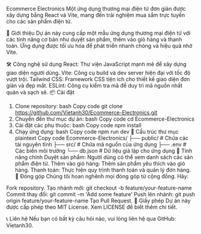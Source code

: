 Ecommerce Electronics
Một ứng dụng thương mại điện tử đơn giản được xây dựng bằng React và Vite, mang đến trải nghiệm mua sắm trực tuyến cho các sản phẩm điện tử.

🚀 Giới thiệu
Dự án này cung cấp một mẫu ứng dụng thương mại điện tử với các tính năng cơ bản như duyệt sản phẩm, thêm vào giỏ hàng và thanh toán. Ứng dụng được tối ưu hóa để phát triển nhanh chóng và hiệu quả nhờ Vite.

🛠️ Công nghệ sử dụng
React: Thư viện JavaScript mạnh mẽ để xây dựng giao diện người dùng.
Vite: Công cụ build và dev server hiện đại với tốc độ vượt trội.
Tailwind CSS: Framework CSS tiện ích cho thiết kế giao diện đơn giản và đẹp mắt.
ESLint: Công cụ kiểm tra mã để duy trì mã nguồn nhất quán và sạch sẽ.
📦 Cài đặt

1. Clone repository:
   bash
   Copy code
   git clone https://github.com/Vietanh30/Ecommerce-Electronics.git
2. Chuyển đến thư mục dự án:
   bash
   Copy code
   cd Ecommerce-Electronics
3. Cài đặt các phụ thuộc:
   bash
   Copy code
   npm install
4. Chạy ứng dụng:
   bash
   Copy code
   npm run dev
   📂 Cấu trúc thư mục
   plaintext
   Copy code
   Ecommerce-Electronics/
   ├── public/ # Chứa các tài nguyên tĩnh
   ├── src/ # Chứa mã nguồn của ứng dụng
   ├── .env # Các biến môi trường
   └── db.json # Dữ liệu giả lập cho ứng dụng
   🌟 Tính năng chính
   Duyệt sản phẩm: Người dùng có thể xem danh sách các sản phẩm điện tử.
   Thêm vào giỏ hàng: Thêm sản phẩm yêu thích vào giỏ hàng.
   Thanh toán: Thực hiện quy trình thanh toán và quản lý đơn hàng.
   🤝 Đóng góp
   Chúng tôi hoan nghênh mọi đóng góp từ cộng đồng. Hãy:

Fork repository.
Tạo nhánh mới: git checkout -b feature/your-feature-name
Commit thay đổi: git commit -m 'Add some feature'
Push lên nhánh: git push origin feature/your-feature-name
Tạo Pull Request.
📜 Giấy phép
Dự án này được cấp phép theo MIT License. Xem LICENSE để biết thêm chi tiết.

📞 Liên hệ
Nếu bạn có bất kỳ câu hỏi nào, vui lòng liên hệ qua GitHub: Vietanh30.
